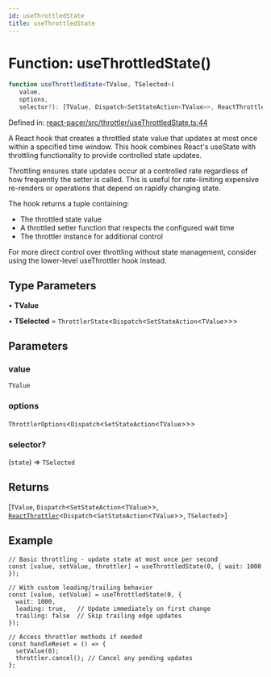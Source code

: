 ```yaml
---
id: useThrottledState
title: useThrottledState
---
```


<!-- DO NOT EDIT: this page is autogenerated from the type comments -->

# Function: useThrottledState()

```ts
function useThrottledState<TValue, TSelected>(
   value, 
   options, 
   selector?): [TValue, Dispatch<SetStateAction<TValue>>, ReactThrottler<Dispatch<SetStateAction<TValue>>, TSelected>]
```

Defined in: [react-pacer/src/throttler/useThrottledState.ts:44](https://github.com/TanStack/pacer/blob/main/packages/react-pacer/src/throttler/useThrottledState.ts#L44)

A React hook that creates a throttled state value that updates at most once within a specified time window.
This hook combines React's useState with throttling functionality to provide controlled state updates.

Throttling ensures state updates occur at a controlled rate regardless of how frequently the setter is called.
This is useful for rate-limiting expensive re-renders or operations that depend on rapidly changing state.

The hook returns a tuple containing:
- The throttled state value
- A throttled setter function that respects the configured wait time
- The throttler instance for additional control

For more direct control over throttling without state management,
consider using the lower-level useThrottler hook instead.

## Type Parameters

• **TValue**

• **TSelected** = `ThrottlerState`\<`Dispatch`\<`SetStateAction`\<`TValue`\>\>\>

## Parameters

### value

`TValue`

### options

`ThrottlerOptions`\<`Dispatch`\<`SetStateAction`\<`TValue`\>\>\>

### selector?

(`state`) => `TSelected`

## Returns

\[`TValue`, `Dispatch`\<`SetStateAction`\<`TValue`\>\>, [`ReactThrottler`](../../interfaces/reactthrottler.md)\<`Dispatch`\<`SetStateAction`\<`TValue`\>\>, `TSelected`\>\]

## Example

```tsx
// Basic throttling - update state at most once per second
const [value, setValue, throttler] = useThrottledState(0, { wait: 1000 });

// With custom leading/trailing behavior
const [value, setValue] = useThrottledState(0, {
  wait: 1000,
  leading: true,   // Update immediately on first change
  trailing: false  // Skip trailing edge updates
});

// Access throttler methods if needed
const handleReset = () => {
  setValue(0);
  throttler.cancel(); // Cancel any pending updates
};
```
